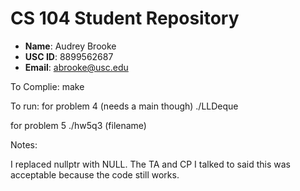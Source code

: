 # CS 104 Student Repository

- **Name**: Audrey Brooke
- **USC ID**: 8899562687
- **Email**: abrooke@usc.edu

To Complie:
make

To run:
for problem 4 (needs a main though)
./LLDeque

for problem 5
./hw5q3 (filename)


Notes:

I replaced nullptr with NULL.
The TA and CP I talked to said this was acceptable
because the code still works.
